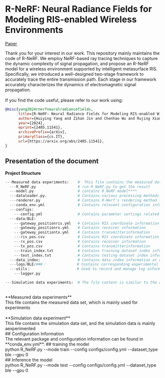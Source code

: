 # R-NeRF: Neural Radiance Fields for Modeling RIS-enabled Wireless Environments
[Paper](https://arxiv.org/abs/2405.11541)<br>

Thank you for your interest in our work. This repository mainly maintains the code of R-NeRF. We employ NeRF-based ray tracing techniques to capture the dynamic complexity of signal propagation, and propose an R-NeRF model for a wireless environment supported by intelligent metasurface RIS. Specifically, we introduced a well-designed two-stage framework to accurately trace the entire transmission path. Each stage in our framework accurately characterizes the dynamics of electromagnetic signal propagation.<br>
<br>
If you find the code useful, please refer to our work using:<br>
```bibtex
@misc{yang2024rnerfneuralradiancefields,
      title={R-NeRF: Neural Radiance Fields for Modeling RIS-enabled Wireless Environments}, 
      author={Huiying Yang and Zihan Jin and Chenhao Wu and Rujing Xiong and Robert Caiming Qiu and Zenan Ling},
      year={2024},
      eprint={2405.11541},
      archivePrefix={arXiv},
      primaryClass={cs.IT},
      url={https://arxiv.org/abs/2405.11541}, 
}
```
## Presentation of the document<br>
**Project Structure** <br>
```python
---Measured data experiments:    #  This file contains the measured data set, which is mainly used for experiments
  ---R_NeRF.py                   # run R_NeRF.py to get the result
  ---model.py                    # contains R_NeRF model****
  ---dataloader.py.              # Contains various processing methods for data
  ---renderer.py                 # Contains R-Nerf's rendering method for data
  ---conda_env.yml               # Contains relevant configuration information for this code
  ---configs:    
    ---config.yml                # Contains parameter settings related to code runtime
  ---data/BLE:    
    ---gateway_positionris.yml   # Contains RIS coordinate information
    ---gateway_positionrx.yml    # Contains receiver information
    ---gateway_positiontx.yml    # Contains transmitterinformation
    ---ris_pos.csv               # Contains RIS coordinate information
    ---rx_pos.csv                # Contains receiver information
    ---tx_pos.csv                # Contains transmitterinformation
    ---train_index.txt           # Contains training dataset index information
    ---test_index.txt            # Contains testing dataset index information
  ---data_index:                 # Contains data index information at different sampling rates
  ---logs/BLE/###：              # Contains corresponding experimental result information
  ---utils：                     # Used to record and manage log information of programs
    ---logger.py

---Simulation data experiments:  # The file content is similar to the appeal content
```
<br>
**Measured data experiments** <br>
This file contains the measured data set, which is mainly used for experiments<br>
<br>
**Simulation data experiment** <br>
This file contains the simulation data set, and the simulation data is mainly aexperimented<br>
## Configuration Information <br>
The relevant package and configuration information can be found in **conda_env.yml**.
## training the model<br>
python R_NeRF.py --mode train --config configs/config.yml --dataset_type ble --gpu 0 <br>
## Inference the model<br>
python R_NeRF.py --mode test --config configs/config.yml --dataset_type ble --gpu 0<br>
